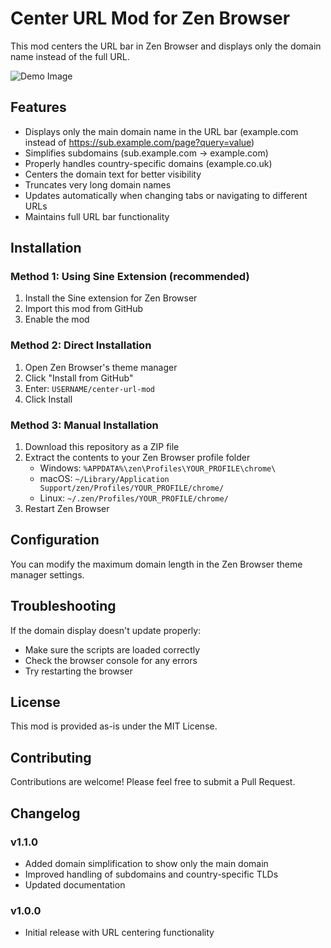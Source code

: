 # Center URL Mod for Zen Browser

This mod centers the URL bar in Zen Browser and displays only the domain name instead of the full URL.

![Demo Image](https://raw.githubusercontent.com/USERNAME/center-url-mod/main/demo.png)

## Features

- Displays only the main domain name in the URL bar (example.com instead of https://sub.example.com/page?query=value)
- Simplifies subdomains (sub.example.com → example.com)
- Properly handles country-specific domains (example.co.uk)
- Centers the domain text for better visibility
- Truncates very long domain names
- Updates automatically when changing tabs or navigating to different URLs
- Maintains full URL bar functionality

## Installation

### Method 1: Using Sine Extension (recommended)

1. Install the Sine extension for Zen Browser
2. Import this mod from GitHub
3. Enable the mod

### Method 2: Direct Installation

1. Open Zen Browser's theme manager
2. Click "Install from GitHub"
3. Enter: `USERNAME/center-url-mod`
4. Click Install

### Method 3: Manual Installation

1. Download this repository as a ZIP file
2. Extract the contents to your Zen Browser profile folder
   - Windows: `%APPDATA%\zen\Profiles\YOUR_PROFILE\chrome\`
   - macOS: `~/Library/Application Support/zen/Profiles/YOUR_PROFILE/chrome/`
   - Linux: `~/.zen/Profiles/YOUR_PROFILE/chrome/`
3. Restart Zen Browser

## Configuration

You can modify the maximum domain length in the Zen Browser theme manager settings.

## Troubleshooting

If the domain display doesn't update properly:
- Make sure the scripts are loaded correctly
- Check the browser console for any errors
- Try restarting the browser

## License

This mod is provided as-is under the MIT License.

## Contributing

Contributions are welcome! Please feel free to submit a Pull Request.

## Changelog

### v1.1.0
- Added domain simplification to show only the main domain
- Improved handling of subdomains and country-specific TLDs
- Updated documentation

### v1.0.0
- Initial release with URL centering functionality 